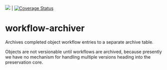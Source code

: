 [<img src="https://travis-ci.org/sul-dlss/workflow-archiver.png"/>](http://travis-ci.org/sul-dlss/workflow-archiver) | [![Coverage Status](https://coveralls.io/repos/sul-dlss/workflow-archiver/badge.svg?branch=master&service=github)](https://coveralls.io/github/sul-dlss/workflow-archiver?branch=master)

# workflow-archiver

Archives completed object workflow entries to a separate archive table.

Objects are not versionable until workflows are archived, because presently we have no mechanism for handling multiple versions
heading into the preservation core.
